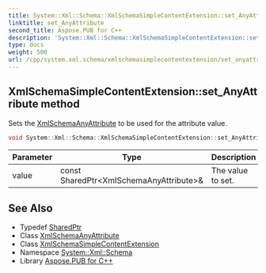 ```yaml
---
title: System::Xml::Schema::XmlSchemaSimpleContentExtension::set_AnyAttribute method
linktitle: set_AnyAttribute
second_title: Aspose.PUB for C++
description: 'System::Xml::Schema::XmlSchemaSimpleContentExtension::set_AnyAttribute method. Sets the XmlSchemaAnyAttribute to be used for the attribute value in C++.'
type: docs
weight: 500
url: /cpp/system.xml.schema/xmlschemasimplecontentextension/set_anyattribute/
---
```

## XmlSchemaSimpleContentExtension::set_AnyAttribute method


Sets the [XmlSchemaAnyAttribute](../../xmlschemaanyattribute/) to be used for the attribute value.

```cpp
void System::Xml::Schema::XmlSchemaSimpleContentExtension::set_AnyAttribute(const SharedPtr<XmlSchemaAnyAttribute> &value)
```


| Parameter | Type | Description |
| --- | --- | --- |
| value | const SharedPtr\<XmlSchemaAnyAttribute\>\& | The value to set. |

## See Also

* Typedef [SharedPtr](../../../system/sharedptr/)
* Class [XmlSchemaAnyAttribute](../../xmlschemaanyattribute/)
* Class [XmlSchemaSimpleContentExtension](../)
* Namespace [System::Xml::Schema](../../)
* Library [Aspose.PUB for C++](../../../)
